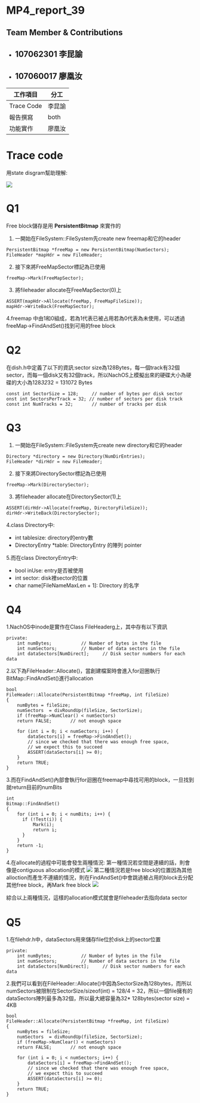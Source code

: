 # MP4_report_39

## Team Member & Contributions

 * ## **107062301 李昆諭**
 * ## **107060017 廖凰汝**

| 工作項目   | 分工            |
| ---------- | --------------- |
| Trace Code | 李昆諭 |
| 報告撰寫 | both |
| 功能實作   |  廖凰汝  |

# Trace code

用state disgram幫助理解:

![](https://imgur.com/a/DEXrlgL)

# Q1
Free block儲存是用 **PersistentBitmap** 來實作的

1.  一開始在FileSystem::FileSystem先create new freemap和它的header
```javascript=
PersistentBitmap *freeMap = new PersistentBitmap(NumSectors);
FileHeader *mapHdr = new FileHeader;
```
2. 接下來將FreeMapSector標記為已使用
```javascript=
freeMap->Mark(FreeMapSector);	    
```
3. 將fileheader allocate在FreeMapSector(0)上
```javascript=
ASSERT(mapHdr->Allocate(freeMap, FreeMapFileSize));
mapHdr->WriteBack(FreeMapSector);
```
4.freemap 中由1和0組成，若為1代表已被占用若為0代表為未使用，可以透過freeMap->FindAndSet()找到可用的free block
# Q2
在dish.h中定義了以下的資訊:sector size為128Bytes，每一個track有32個sector，而每一個disk又有32個track，所以NachOS上模擬出來的硬碟大小為硬碟的大小為128*32*32 = 131072 Bytes
```javascript=
const int SectorSize = 128;     // number of bytes per disk sector
onst int SectorsPerTrack = 32; // number of sectors per disk track
const int NumTracks = 32;       // number of tracks per disk
```
# Q3
1.  一開始在FileSystem::FileSystem先create new directory和它的header
```javascript=
Directory *directory = new Directory(NumDirEntries);
FileHeader *dirHdr = new FileHeader;
```
2. 接下來將DirectorySector標記為已使用
```javascript=
freeMap->Mark(DirectorySector);
```
3. 將fileheader allocate在DirectorySector(1)上
```javascript=
ASSERT(dirHdr->Allocate(freeMap, DirectoryFileSize));
dirHdr->WriteBack(DirectorySector);
```
4.class Directory中:
* int tablesize: directory的entry數
* DirectoryEntry *table: DirectoryEntry 的陣列 pointer

5.而在class DirectoryEntry中:
* bool inUse: entry是否被使用
* int sector: disk裡sector的位置
* char name[FileNameMaxLen + 1]: Directory 的名字

# Q4
1.NachOS中inode是實作在Class FileHeaderg上，其中存有以下資訊
```javascript=
private:
    int numBytes;			// Number of bytes in the file
    int numSectors;			// Number of data sectors in the file
    int dataSectors[NumDirect];		// Disk sector numbers for each data 
```
2.以下為FileHeader::Allocate()，當創建檔案時會進入for迴圈執行BitMap::FindAndSet()進行allocation
```javascript=
bool
FileHeader::Allocate(PersistentBitmap *freeMap, int fileSize)
{ 
    numBytes = fileSize;
    numSectors  = divRoundUp(fileSize, SectorSize);
    if (freeMap->NumClear() < numSectors)
	return FALSE;		// not enough space

    for (int i = 0; i < numSectors; i++) {
	    dataSectors[i] = freeMap->FindAndSet();
	    // since we checked that there was enough free space,
	    // we expect this to succeed
	    ASSERT(dataSectors[i] >= 0);
    }
    return TRUE;
}
```
3.而在FindAndSet()內部會執行for迴圈在freemap中尋找可用的block，一旦找到就return目前的numBits
```javascript=
int 
Bitmap::FindAndSet() 
{
    for (int i = 0; i < numBits; i++) {
      if (!Test(i)) {
          Mark(i);
          return i;
      }
    }
    return -1;
}
```
4.在allocate的過程中可能會發生兩種情況:
第一種情況若空間是連續的話，則會像是contiguous allocation的模式
![](https://i.imgur.com/HZQ1XYa.png)
第二種情況若是free block的位置因為其他alloction而產生不連續的情況，則在FindAndSet()中會跳過被占用的block去分配其他free block，再Mark free block
![](https://i.imgur.com/HDyfdpT.png)

綜合以上兩種情況，這樣的allocation模式就會是fileheader去指向data sector
# Q5
1.在filehdr.h中，dataSectors用來儲存file位於disk上的sector位置
```javascript=
private:
    int numBytes;			// Number of bytes in the file
    int numSectors;			// Number of data sectors in the file
    int dataSectors[NumDirect];		// Disk sector numbers for each data 
```
2.我們可以看到在FileHeader::Allocate()中因為SectorSize為128bytes，而所以numSectors被限制在SectorSize/sizeof(int) = 128/4 = 32，所以一個file擁有的dataSectors陣列最多為32個，所以最大總容量為32* 128bytes(sector size) = 4KB
```javascript=
bool
FileHeader::Allocate(PersistentBitmap *freeMap, int fileSize)
{ 
    numBytes = fileSize;
    numSectors  = divRoundUp(fileSize, SectorSize);
    if (freeMap->NumClear() < numSectors)
	return FALSE;		// not enough space

    for (int i = 0; i < numSectors; i++) {
	    dataSectors[i] = freeMap->FindAndSet();
	    // since we checked that there was enough free space,
	    // we expect this to succeed
	    ASSERT(dataSectors[i] >= 0);
    }
    return TRUE;
}
```

